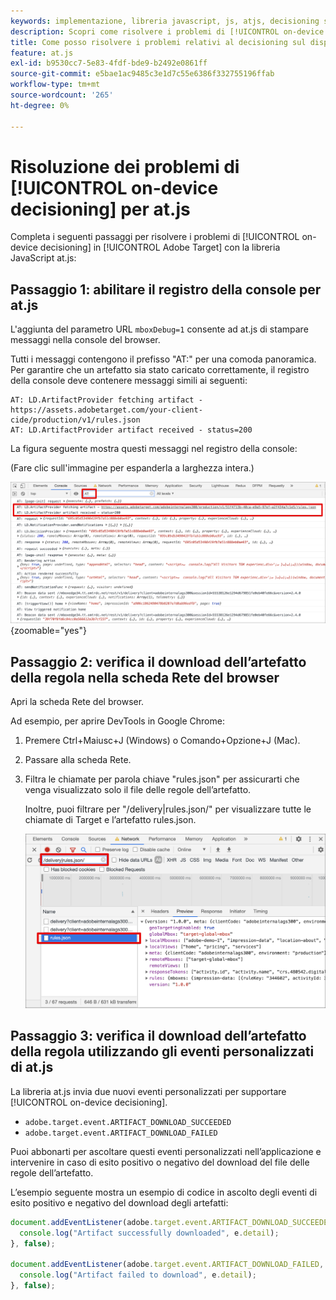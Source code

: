 ```yaml
---
keywords: implementazione, libreria javascript, js, atjs, decisioning sul dispositivo, decisioning sul dispositivo, at.js, sul dispositivo, sul dispositivo, risoluzione dei problemi, risoluzione dei problemi, implementazione2
description: Scopri come risolvere i problemi di [!UICONTROL on-device decisioning] con la libreria at.js.
title: Come posso risolvere i problemi relativi al decisioning sul dispositivo con la libreria JavaScript at.js?
feature: at.js
exl-id: b9530cc7-5e83-4fdf-bde9-b2492e0861ff
source-git-commit: e5bae1ac9485c3e1d7c55e6386f332755196ffab
workflow-type: tm+mt
source-wordcount: '265'
ht-degree: 0%

---
```


# Risoluzione dei problemi di [!UICONTROL on-device decisioning] per at.js

Completa i seguenti passaggi per risolvere i problemi di [!UICONTROL on-device decisioning] in [!UICONTROL Adobe Target] con la libreria JavaScript at.js:

## Passaggio 1: abilitare il registro della console per at.js

L&#39;aggiunta del parametro URL `mboxDebug=1` consente ad at.js di stampare messaggi nella console del browser.

Tutti i messaggi contengono il prefisso &quot;AT:&quot; per una comoda panoramica. Per garantire che un artefatto sia stato caricato correttamente, il registro della console deve contenere messaggi simili ai seguenti:

```
AT: LD.ArtifactProvider fetching artifact - https://assets.adobetarget.com/your-client-cide/production/v1/rules.json
AT: LD.ArtifactProvider artifact received - status=200
```

La figura seguente mostra questi messaggi nel registro della console:

(Fare clic sull&#39;immagine per espanderla a larghezza intera.)

![Registro console con messaggi artifact](/help/dev/implement/client-side/atjs/on-device-decisioning/assets/browser-console.png "Registro console con messaggi artifact"){zoomable="yes"}

## Passaggio 2: verifica il download dell’artefatto della regola nella scheda Rete del browser

Apri la scheda Rete del browser.

Ad esempio, per aprire DevTools in Google Chrome:

1. Premere Ctrl+Maiusc+J (Windows) o Comando+Opzione+J (Mac).
1. Passare alla scheda Rete.
1. Filtra le chiamate per parola chiave &quot;rules.json&quot; per assicurarti che venga visualizzato solo il file delle regole dell’artefatto.

   Inoltre, puoi filtrare per &quot;/delivery|rules.json/&quot; per visualizzare tutte le chiamate di Target e l’artefatto rules.json.

   ![Scheda Rete in Google Chrome](assets/rule-json.png)

## Passaggio 3: verifica il download dell’artefatto della regola utilizzando gli eventi personalizzati di at.js

La libreria at.js invia due nuovi eventi personalizzati per supportare [!UICONTROL on-device decisioning].

* `adobe.target.event.ARTIFACT_DOWNLOAD_SUCCEEDED`
* `adobe.target.event.ARTIFACT_DOWNLOAD_FAILED`

Puoi abbonarti per ascoltare questi eventi personalizzati nell’applicazione e intervenire in caso di esito positivo o negativo del download del file delle regole dell’artefatto.

L’esempio seguente mostra un esempio di codice in ascolto degli eventi di esito positivo e negativo del download degli artefatti:

```javascript {line-numbers="true"}
document.addEventListener(adobe.target.event.ARTIFACT_DOWNLOAD_SUCCEEDED, function(e) { 
  console.log("Artifact successfully downloaded", e.detail);
}, false);

document.addEventListener(adobe.target.event.ARTIFACT_DOWNLOAD_FAILED, function(e) { 
  console.log("Artifact failed to download", e.detail);
}, false);
```
